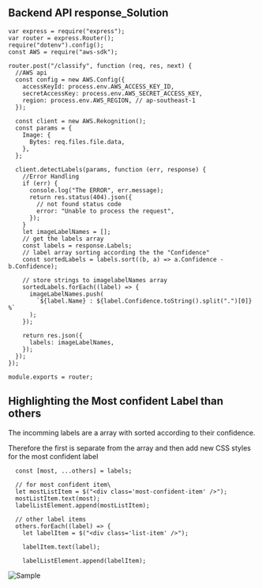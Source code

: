 ## Backend API response_Solution

```
var express = require("express");
var router = express.Router();
require("dotenv").config();
const AWS = require("aws-sdk");

router.post("/classify", function (req, res, next) {
  //AWS api
  const config = new AWS.Config({
    accessKeyId: process.env.AWS_ACCESS_KEY_ID,
    secretAccessKey: process.env.AWS_SECRET_ACCESS_KEY,
    region: process.env.AWS_REGION, // ap-southeast-1
  });

  const client = new AWS.Rekognition();
  const params = {
    Image: {
      Bytes: req.files.file.data,
    },
  };

  client.detectLabels(params, function (err, response) {
    //Error Handling
    if (err) {
      console.log("The ERROR", err.message);
      return res.status(404).json({
        // not found status code
        error: "Unable to process the request",
      });
    }
    let imageLabelNames = [];
    // get the labels array
    const labels = response.Labels;
    // label array sorting according the the "Confidence"
    const sortedLabels = labels.sort((b, a) => a.Confidence - b.Confidence);

    // store strings to imagelabelNames array
    sortedLabels.forEach((label) => {
      imageLabelNames.push(
        `${label.Name} : ${label.Confidence.toString().split(".")[0]} %`
      );
    });

    return res.json({
      labels: imageLabelNames,
    });
  });
});

module.exports = router;

```

## Highlighting the Most confident Label than others

The incomming labels are a array with sorted according to their confidence.

Therefore the first is separate from the array and then add new CSS styles for the most
confident label

```
  const [most, ...others] = labels;

  // for most confident item\
  let mostListItem = $("<div class='most-confident-item' />");
  mostListItem.text(most);
  labelListElement.append(mostListItem);

  // other label items
  others.forEach((label) => {
    let labelItem = $("<div class='list-item' />");

    labelItem.text(label);

    labelListElement.append(labelItem);
```

![Sample](public/images/node-vision-sample2.gif)
